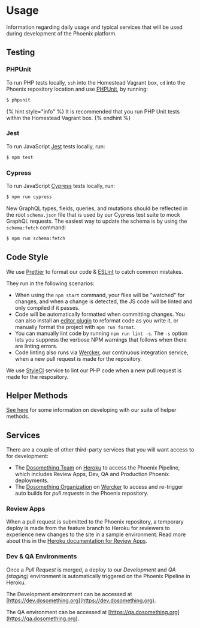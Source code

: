 # Usage

Information regarding daily usage and typical services that will be used during development of the Phoenix platform.

## Testing

### PHPUnit

To run PHP tests locally, `ssh` into the Homestead Vagrant box, `cd` into the Phoenix repository location and use [PHPUnit](https://github.com/sebastianbergmann/phpunit), by running:

```bash
$ phpunit
```

{% hint style="info" %}
It is recommended that you run PHP Unit tests within the Homestead Vagrant box.
{% endhint %}

### Jest

To run JavaScript [Jest](https://github.com/facebook/jest) tests locally, run:

```bash
$ npm test
```

### Cypress

To run JavaScript [Cypress](https://www.cypress.io/) tests locally, run:

```bash
$ npm run cypress
```

New GraphQL types, fields, queries, and mutations should be reflected in the root `schema.json` file that is used by our Cypress test suite to mock GraphQL requests. The easiest way to update the schema is by using the `schema:fetch` command:

```bash
$ npm run schema:fetch
```

## Code Style

We use [Prettier](https://prettier.io/) to format our code & [ESLint](http://eslint.org/) to catch common mistakes.

They run in the following scenarios:

-   When using the `npm start` command, your files will be "watched" for changes, and when a change is detected, the JS code will be linted and only compiled if it passes.
-   Code will be automatically formatted when committing changes. You can also install an [editor plugin](https://prettier.io/docs/en/editors.html) to reformat code as you write it, or manually format the project with `npm run format`.
-   You can manually lint code by running `npm run lint -s`. The `-s` option lets you suppress the verbose NPM warnings that follows when there are linting errors.
-   Code linting also runs via [Wercker](http://www.wercker.com/), our continuous integration service, when a new pull request is made for the repository.

We use [StyleCI](https://styleci.io/repos/75642790) service to lint our PHP code when a new pull request is made for the respository.

## Helper Methods

[See here](../developments/helpers/README.md) for some information on developing with our suite of helper methods.

## Services

There are a couple of other third-party services that you will want access to for development:

-   The [Dosomething Team](https://dashboard.heroku.com/teams/dosomething/overview) on [Heroku](https://www.heroku.com/) to access the Phoenix Pipeline, which includes Review Apps, Dev, QA and Production Phoenix deployments.
-   The [Dosomething Organization](https://app.wercker.com/dosomething) on [Wercker](https://app.wercker.com) to access and re-trigger auto builds for _pull requests_ in the Phoenix repository.

### Review Apps

When a pull request is submitted to the Phoenix repository, a temporary deploy is made from the feature branch to Heroku for reviewers to experience new changes to the site in a sample environment. Read more about this in the [Heroku documentation for Review Apps](https://github.com/DoSomething/phoenix-next/wiki/Review-apps).

### Dev & QA Environments

Once a _Pull Request_ is merged, a deploy to our _Development_ and _QA (staging)_ environment is automatically triggered on the Phoenix Pipeline in Heroku.

The Development environment can be accessed at [https://dev.dosomething.org](https://dev.dosomething.org).

The QA environment can be accessed at [https://qa.dosomething.org](https://qa.dosomething.org).

